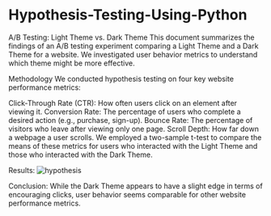 # Hypothesis-Testing-Using-Python

A/B Testing: Light Theme vs. Dark Theme
This document summarizes the findings of an A/B testing experiment comparing a Light Theme and a Dark Theme for a website. We investigated user behavior metrics to understand which theme might be more effective.

Methodology
We conducted hypothesis testing on four key website performance metrics:

Click-Through Rate (CTR): How often users click on an element after viewing it.
Conversion Rate: The percentage of users who complete a desired action (e.g., purchase, sign-up).
Bounce Rate: The percentage of visitors who leave after viewing only one page.
Scroll Depth: How far down a webpage a user scrolls.
We employed a two-sample t-test to compare the means of these metrics for users who interacted with the Light Theme and those who interacted with the Dark Theme.

Results:
![hypothesis](https://github.com/udaisharma99/Hypothesis-Testing-Using-Python/assets/138836370/fcd598b0-cf21-4c33-b796-017490bf4d48)


Conclusion: While the Dark Theme appears to have a slight edge in terms of encouraging clicks, user behavior seems comparable for other website performance metrics. 
